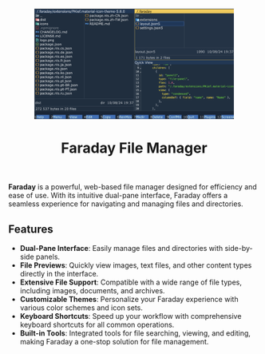 <!-- markdownlint-disable no-inline-html -->

<h1 align="center">
  <br>
    <img src="https://github.com/faraday-fm/faraday/blob/main/images/Faraday.png?raw=true" alt="Faraday" width="400">
  <br><br>
  Faraday File Manager
  <br>
  <br>
</h1>


**Faraday** is a powerful, web-based file manager designed for efficiency and ease of use. With its intuitive dual-pane interface, Faraday offers a seamless experience for navigating and managing files and directories.

## Features

- **Dual-Pane Interface**: Easily manage files and directories with side-by-side panels.
- **File Previews**: Quickly view images, text files, and other content types directly in the interface.
- **Extensive File Support**: Compatible with a wide range of file types, including images, documents, and archives.
- **Customizable Themes**: Personalize your Faraday experience with various color schemes and icon sets.
- **Keyboard Shortcuts**: Speed up your workflow with comprehensive keyboard shortcuts for all common operations.
- **Built-in Tools**: Integrated tools for file searching, viewing, and editing, making Faraday a one-stop solution for file management.
